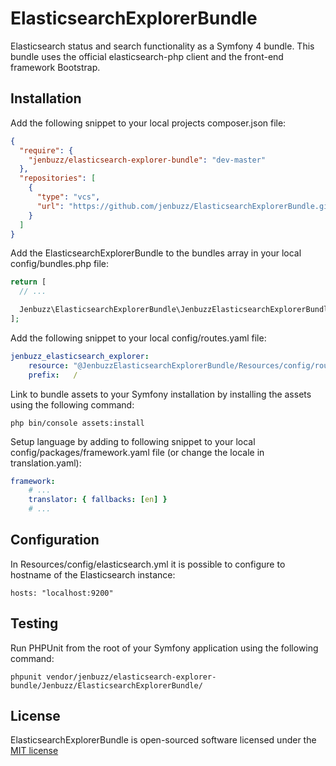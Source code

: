 # ElasticsearchExplorerBundle
Elasticsearch status and search functionality as a Symfony 4 bundle. This bundle uses the official elasticsearch-php client and the front-end framework Bootstrap.

## Installation
Add the following snippet to your local projects composer.json file:
```json
{
  "require": {
    "jenbuzz/elasticsearch-explorer-bundle": "dev-master"
  },
  "repositories": [
    {
      "type": "vcs",
      "url": "https://github.com/jenbuzz/ElasticsearchExplorerBundle.git"
    }
  ]
}
```

Add the ElasticsearchExplorerBundle to the bundles array in your local config/bundles.php file:
```php
return [
  // ...

  Jenbuzz\ElasticsearchExplorerBundle\JenbuzzElasticsearchExplorerBundle::class => ['all' => true],
];
```

Add the following snippet to your local config/routes.yaml file:
```yaml
jenbuzz_elasticsearch_explorer:
    resource: "@JenbuzzElasticsearchExplorerBundle/Resources/config/routing.yml"
    prefix:   /
```

Link to bundle assets to your Symfony installation by installing the assets using the following command:
```
php bin/console assets:install
```

Setup language by adding to following snippet to your local config/packages/framework.yaml file (or change the locale in translation.yaml):
```yaml
framework:
    # ...
    translator: { fallbacks: [en] }
    # ...
```

## Configuration

In Resources/config/elasticsearch.yml it is possible to configure to hostname of the Elasticsearch instance:
```
hosts: "localhost:9200"
```

## Testing
Run PHPUnit from the root of your Symfony application using the following command:
```
phpunit vendor/jenbuzz/elasticsearch-explorer-bundle/Jenbuzz/ElasticsearchExplorerBundle/
```

## License

ElasticsearchExplorerBundle is open-sourced software licensed under the [MIT license](http://opensource.org/licenses/MIT)
